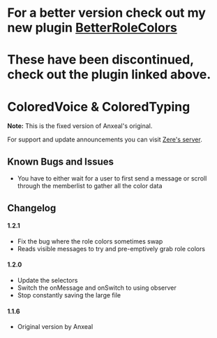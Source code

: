 # For a better version check out my new plugin [BetterRoleColors](https://github.com/rauenzi/BetterDiscordAddons/tree/master/Plugins/BetterRoleColors)

# These have been discontinued, check out the plugin linked above.

# ColoredVoice & ColoredTyping
**Note:** This is the fixed version of Anxeal's original.

For support and update announcements you can visit [Zere's server](http://discord.zackrauen.com/).

## Known Bugs and Issues

 - You have to either wait for a user to first send a message or scroll through the memberlist to gather all the color data 
 
## Changelog

#### 1.2.1

 - Fix the bug where the role colors sometimes swap
 - Reads visible messages to try and pre-emptively grab role colors

#### 1.2.0

 - Update the selectors
 - Switch the onMessage and onSwitch to using observer
 - Stop constantly saving the large file

#### 1.1.6

 - Original version by Anxeal